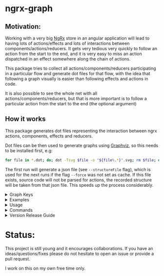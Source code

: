 # ngrx-graph

## Motivation:

Working with a very big [NgRx](https://ngrx.io/) store in an angular application will lead to having lots of actions/effects and lots of interactions between components/actions/reducers. It gets very tedious very quickly to follow an action from the start to the end, and it is very easy to miss an action dispatched in an effect somewhere along the chain of actions.

This package tries to collect all actions/components/reducers participating in a particular flow and generate dot files for that flow, with the idea that following a graph visually is easier than following effects and actions in code.

It is also possible to see the whole net with all actions/components/reducers, but that is more important is to follow a particular action from the start to the end (the optional argument)

## How it works

This package generates dot files representing the interaction between ngrx actions, components, effects and reducers.

Dot files can be then used to generate graphs using [Graphviz](https://www.graphviz.org/), so this needs to be installed first, e.g:

```bash
for file in *.dot; do; dot -Tsvg $file -o "${file%.*}".svg; rm $file; done
```

The first run will generate a json file (see `--structureFile` flag), which is used for the next runs if the flag `--force` was not set as cache.
If this file exists, source code will not be parsed for actions, the recorded structure will be taken from that json file. This speeds up the process considerably.

<details>
  <summary>Graph Keys</summary>

|                 |                                              |
| --------------- | -------------------------------------------- |
| Component       | ![component](./docs/keys/component.png)      |
| Action          | ![component](./docs/keys/action.png)         |
| Action in focus | ![component](./docs/keys/selectedAction.png) |
| Nested Action   | ![component](./docs/keys/nestedAction.png)   |
| Reducer         | ![component](./docs/keys/reducer.png)        |

</details>
<details>
  <summary>Examples</summary>

### Case 1:

### Input:

```typescript
// actions
export const action1 = createAction('Action1');
export const action2 = createAction('Action2');
export const action3 = createAction('Action3');

// component
@Component()
export class FirstComponent {
  onEvent() {
    this.store.dispatch(action1());
  }
}

// effects
@Injectable()
export class ExampleEffects {
  effect1$ = createEffect(() =>
    this.actions$.pipe(
      ofType(action1),
      switchMap(() => [action2(), action3()]),
    ),
  );
}

// reducer
const firstReducer = createReducer(
  on(action3, () => {
    // ...
  }),
);
```

### Output:

```bash
npx ngrx-graph -j -f
```

- [ngrx-graph.json](./docs/examples/case1/ngrx-graph.json)

```bash
npx ngrx-graph action1
```

- [dotFile](./docs/examples/case1/action1.dot)
- graph:  
  ![graph](./docs/examples/case1/action1.svg)

```bash
npx ngrx-graph action3
```

- [dotFile](./docs/examples/case1/action3.dot)
- graph:  
  ![graph](./docs/examples/case1/action3.svg)

### Case 2 (nested actions):

### Input:

```typescript
// actions
export const nestedAction = createAction(
  'NestedAction',
  props<{ action: Action }>(),
);
export const action1 = createAction('Action1');
export const action2 = createAction('Action2');
export const action3 = createAction('Action3');

// component
@Component()
export class FirstComponent {
  onEvent() {
    this.store.dispatch(nestedAction({ action: action1() }));
  }
}

// effects
@Injectable()
export class ExampleEffects {
  effect1$ = createEffect(() =>
    this.actions$.pipe(
      ofType(action1),
      switchMap(() => [nestedAction1({ action: action2() }), action3()])),
    ),
  );

  effect2$ = createEffect(() =>
    this.actions$.pipe(
      ofType(nestedAction1),
      map(({ action }) => nestedAction2( { action: action()})),
    ),
  );

  effect3$ = createEffect(() =>
    this.actions$.pipe(
      ofType(nestedAction2),
      map(({ action }) => action())),
    ),
  );
}

// reducer
const firstReducer = createReducer(
  on(action3, () => {
    // ...
  }),
)
```

### Output:

```bash
npx ngrx-graph -j -f
```

- [ngrx-graph.json](./docs/examples/case2/ngrx-graph.json)

```bash
npx ngrx-graph action1
```

- [dotFile](./docs/examples/case2/action1.dot)
- graph:  
  ![graph](./docs/examples/case2/action1.svg)

```bash
npx ngrx-graph action3
```

- [dotFile](./docs/examples/case2/action3.dot)
- graph:  
  ![graph](./docs/examples/case2/action3.svg)

</details>

<details>
  <summary>Usage</summary>

<!-- usage -->
```sh-session
$ npm install -g ngrx-graph
$ ngrx-graph COMMAND
running command...
$ ngrx-graph (--version)
ngrx-graph/0.0.13 darwin-arm64 node-v22.10.0
$ ngrx-graph --help [COMMAND]
USAGE
  $ ngrx-graph COMMAND
...
```
<!-- usagestop -->
</details>

<details>
  <summary>Commands</summary>

<!-- commands -->
* [`ngrx-graph graph [ACTION]`](#ngrx-graph-graph-action)
* [`ngrx-graph help [COMMAND]`](#ngrx-graph-help-command)

## `ngrx-graph graph [ACTION]`

Generate NgRx actions graph

```
USAGE
  $ ngrx-graph graph [ACTION] [-a] [-f] [-j] [-o <value>] [-d <value>] [-s <value>]

ARGUMENTS
  ACTION  Action of interest. It will be ignored if --jsonOnly is used

FLAGS
  -a, --all                    Generate the whole graph for all actions and connected component, effects and reducers.
                               It will be ignored if --jsonOnly is used
  -d, --srcDir=<value>         [default: current directory] Source directory to grab actions from, usually the directory
                               with package.json in it
  -f, --force                  Force regenrating the graph structure
  -j, --jsonOnly               Generate only the structure json file, can be combined with --structureFile option. It
                               overrides --all and [ACTION]
  -o, --outputDir=<value>      [default: /tmp] Destination directory, where to save the generated files
  -s, --structureFile=<value>  [default: ngrx-graph.json] Then name of the structure json file, Path is taken from
                               --outputDir option

DESCRIPTION
  Generate NgRx actions graph

EXAMPLES
  $ ngrx-graph graph
```

_See code: [src/commands/graph/index.ts](https://github.com/ammarnajjar/ngrx-graph/blob/v0.0.13/src/commands/graph/index.ts)_

## `ngrx-graph help [COMMAND]`

Display help for ngrx-graph.

```
USAGE
  $ ngrx-graph help [COMMAND...] [-n]

ARGUMENTS
  COMMAND...  Command to show help for.

FLAGS
  -n, --nested-commands  Include all nested commands in the output.

DESCRIPTION
  Display help for ngrx-graph.
```

_See code: [@oclif/plugin-help](https://github.com/oclif/plugin-help/blob/v6.2.15/src/commands/help.ts)_
<!-- commandsstop -->
</details>

<details>
  <summary>Version Release Guide</summary>

  - change version in [`package.json`](package.json)
  - run `npm run version`
  - commit and push/merge to main
  - draft and release a release on [github](https://github.com/ammarnajjar/ngrx-graph/releases/new)
</details>

# Status:

This project is still young and it encourages collaborations. If you have an ideas/questions/fixes please do not hesitate to open an issue or provide a pull request.

I work on this on my own free time only.

